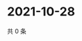 # 2021-10-28

共 0 条

<!-- BEGIN WEIBO -->
<!-- 最后更新时间 Thu Oct 28 2021 17:00:46 GMT+0800 (China Standard Time) -->

<!-- END WEIBO -->

